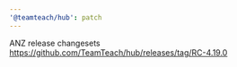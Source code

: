 ```yaml
---
'@teamteach/hub': patch
---
```


ANZ release changesets https://github.com/TeamTeach/hub/releases/tag/RC-4.19.0
